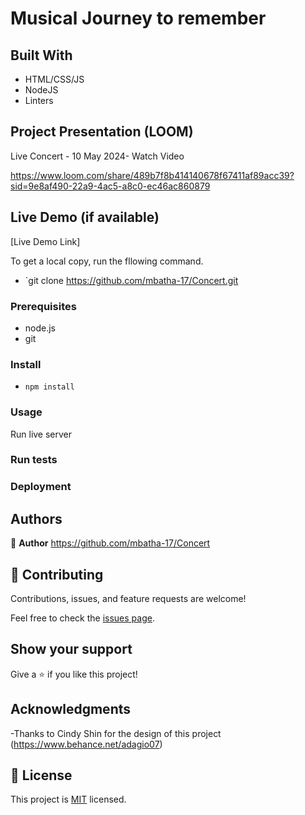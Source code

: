 # Musical Journey to remember


## Built With

- HTML/CSS/JS 
- NodeJS 
- Linters 

## Project Presentation (LOOM)
Live Concert - 10 May 2024- Watch Video

https://www.loom.com/share/489b7f8b414140678f67411af89acc39?sid=9e8af490-22a9-4ac5-a8c0-ec46ac860879

## Live Demo (if available)

[Live Demo Link]


To get a local copy, run the fllowing command.

- `git clone https://github.com/mbatha-17/Concert.git

### Prerequisites

- node.js
- git

### Install

- `npm install `

### Usage

Run live server


### Run tests

### Deployment



## Authors

👤 **Author**
https://github.com/mbatha-17/Concert

## 🤝 Contributing

Contributions, issues, and feature requests are welcome!

Feel free to check the [issues page](../../issues/).

## Show your support

Give a ⭐️ if you like this project!

## Acknowledgments

-Thanks to Cindy Shin for the design of this project
(https://www.behance.net/adagio07)

## 📝 License

This project is [MIT](./LICENSE) licensed.
